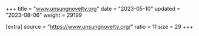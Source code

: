 +++
title = "www.unsungnovelty.org"
date = "2023-05-10"
updated = "2023-08-06"
weight = 29199

[extra]
source = "https://www.unsungnovelty.org/"
ratio = 11
size = 29
+++
